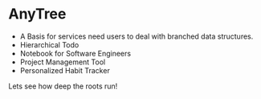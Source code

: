 # AnyTree
 - A Basis for services need users to deal with branched data structures.
 - Hierarchical Todo 
 - Notebook for Software Engineers
 - Project Management Tool 
 - Personalized Habit Tracker
 
 Lets see how deep the roots run!
 
